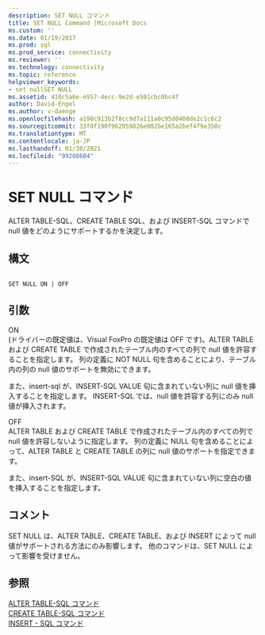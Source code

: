 ```yaml
---
description: SET NULL コマンド
title: SET NULL Command |Microsoft Docs
ms.custom: ''
ms.date: 01/19/2017
ms.prod: sql
ms.prod_service: connectivity
ms.reviewer: ''
ms.technology: connectivity
ms.topic: reference
helpviewer_keywords:
- set nullSET NULL
ms.assetid: 410c5a6e-e957-4ecc-9e2d-e591cbc0bc4f
author: David-Engel
ms.author: v-daenge
ms.openlocfilehash: a190c913b2f8cc9d7a111a0c95d0408de2c1c6c2
ms.sourcegitcommit: 33f0f190f962059826e002be165a2bef4f9e350c
ms.translationtype: MT
ms.contentlocale: ja-JP
ms.lasthandoff: 01/30/2021
ms.locfileid: "99208604"
---
```

# <a name="set-null-command"></a>SET NULL コマンド
ALTER TABLE-SQL、CREATE TABLE SQL、および INSERT-SQL コマンドで null 値をどのようにサポートするかを決定します。  
  
## <a name="syntax"></a>構文  
  
```  
  
SET NULL ON | OFF  
```  
  
## <a name="arguments"></a>引数  
 ON  
 (ドライバーの既定値は、Visual FoxPro の既定値は OFF です)。ALTER TABLE および CREATE TABLE で作成されたテーブル内のすべての列で null 値を許容することを指定します。 列の定義に NOT NULL 句を含めることにより、テーブル内の列の null 値のサポートを無効にできます。  
  
 また、insert-sql が、INSERT-SQL VALUE 句に含まれていない列に null 値を挿入することを指定します。 INSERT-SQL では、null 値を許容する列にのみ null 値が挿入されます。  
  
 OFF  
 ALTER TABLE および CREATE TABLE で作成されたテーブル内のすべての列で null 値を許容しないように指定します。 列の定義に NULL 句を含めることによって、ALTER TABLE と CREATE TABLE の列に null 値のサポートを指定できます。  
  
 また、insert-SQL が、INSERT-SQL VALUE 句に含まれていない列に空白の値を挿入することを指定します。  
  
## <a name="remarks"></a>コメント  
 SET NULL は、ALTER TABLE、CREATE TABLE、および INSERT によって null 値がサポートされる方法にのみ影響します。 他のコマンドは、SET NULL によって影響を受けません。  
  
## <a name="see-also"></a>参照  
 [ALTER TABLE-SQL コマンド](../../odbc/microsoft/alter-table-sql-command.md)   
 [CREATE TABLE-SQL コマンド](../../odbc/microsoft/create-table-sql-command.md)   
 [INSERT - SQL コマンド](../../odbc/microsoft/insert-sql-command.md)
